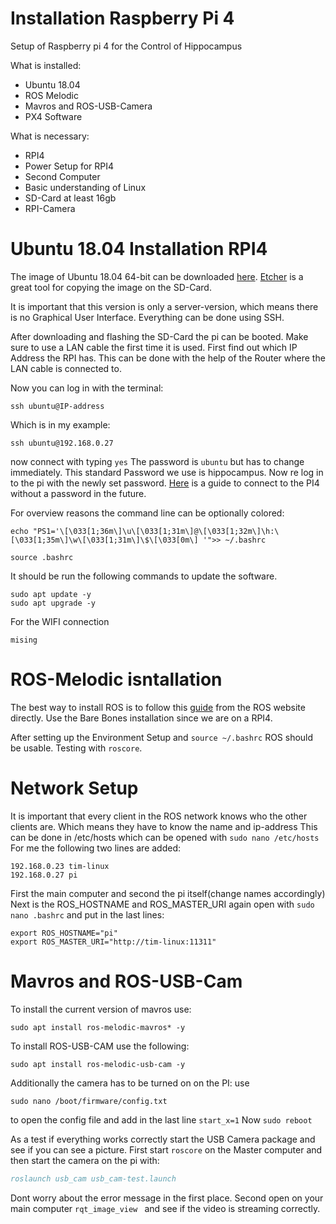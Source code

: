 # Installation Raspberry Pi 4 

Setup of Raspberry pi 4 for the Control of Hippocampus

What is installed:
* Ubuntu 18.04
* ROS Melodic
* Mavros and ROS-USB-Camera
* PX4 Software


What is necessary:
* RPI4
* Power Setup for RPI4
* Second Computer
* Basic understanding of Linux
* SD-Card at least 16gb
* RPI-Camera

# Ubuntu 18.04 Installation RPI4
The image of Ubuntu 18.04 64-bit can be downloaded [here](https://ubuntu.com/download/raspberry-pi).
[Etcher](https://www.balena.io/etcher/) is a great tool for copying the image on the SD-Card.

It is important that this version is only a server-version, which means there is no Graphical User Interface. Everything can be done using SSH.

After downloading and flashing the SD-Card the pi can be booted. Make sure to use a LAN cable the first time it is used.
First find out which IP Address the RPI has. This can be done with the help of the Router where the LAN cable is connected to.

Now you can log in with the terminal:

`ssh ubuntu@IP-address`

Which is in my example:

`ssh ubuntu@192.168.0.27`

now connect with typing `yes`
The password is `ubuntu` but has to change immediately. This standard Password we use is hippocampus.
Now re log in to the pi with the newly set password.
[Here](https://serverfault.com/questions/241588/how-to-automate-ssh-login-with-password) is a guide to connect to the PI4 without a password in the future. 

For overview reasons the command line can be optionally colored:

```
echo "PS1='\[\033[1;36m\]\u\[\033[1;31m\]@\[\033[1;32m\]\h:\[\033[1;35m\]\w\[\033[1;31m\]\$\[\033[0m\] '">> ~/.bashrc

source .bashrc
```

It should be run the following commands to update the software.

```
sudo apt update -y 
sudo apt upgrade -y
```


For the WIFI connection 
```
mising
```

# ROS-Melodic isntallation
The best way to install ROS is to follow this [guide](http://wiki.ros.org/melodic/Installation/Ubuntu) from the ROS website directly.
Use the Bare Bones installation since we are on a RPI4.

After setting up the Environment Setup and `source ~/.bashrc` ROS should be usable. Testing with `roscore`.


# Network Setup
It is important that every client in the ROS network knows who the other clients are. Which means they have to know the name and ip-address
This can be done in /etc/hosts which can be opened with `sudo nano /etc/hosts`
For me the following two lines are added:
```
192.168.0.23 tim-linux
192.168.0.27 pi
```
First the main computer and second the pi itself(change names accordingly)
Next is the ROS_HOSTNAME and ROS_MASTER_URI again open with `sudo nano .bashrc` and put in the last lines:
```
export ROS_HOSTNAME="pi"
export ROS_MASTER_URI="http://tim-linux:11311"
```
# Mavros and ROS-USB-Cam
To install the current version of mavros use:
```
sudo apt install ros-melodic-mavros* -y
```
To install ROS-USB-CAM use the following:
```
sudo apt install ros-melodic-usb-cam -y  
```

Additionally the camera has to be turned on on the PI:
use 
```
sudo nano /boot/firmware/config.txt
```
to open the config file and add in the last line `start_x=1`
Now `sudo reboot`

As a test if everything works correctly start the USB Camera package and see if you can see a picture.
First start `roscore` on the Master computer and then start the camera on the pi with:
```bibtex
roslaunch usb_cam usb_cam-test.launch
```
Dont worry about the error message in the first place.
Second open on your main computer `rqt_image_view ` and see if the video is streaming correctly.